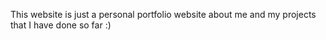 This website is just a personal portfolio website about me and my projects that I have done so far :)
